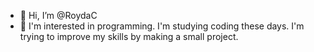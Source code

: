 - 👋 Hi, I’m @RoydaC
- 👀 I'm interested in programming.
I'm studying coding these days.
I'm trying to improve my skills by making a small project.
